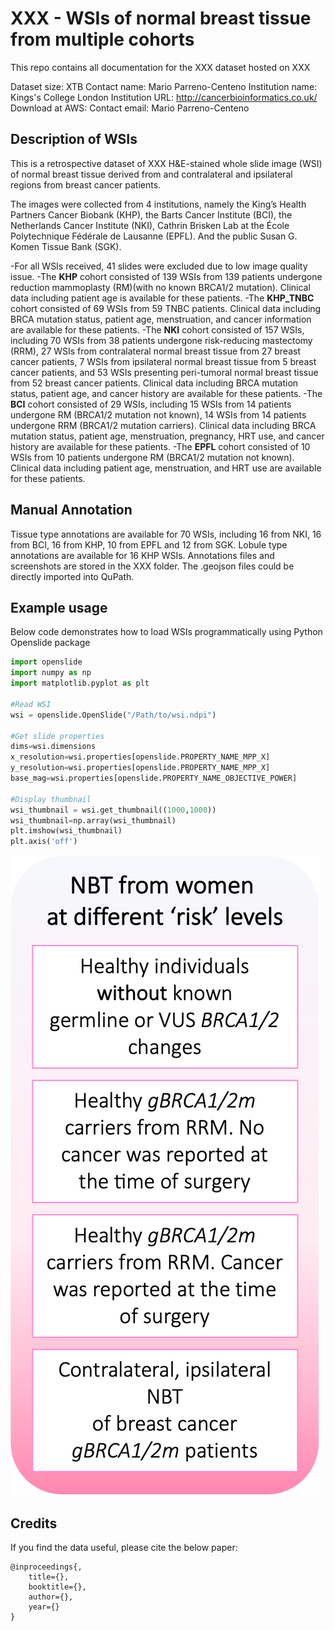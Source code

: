 

# **XXX - WSIs of normal breast tissue from multiple cohorts**
This repo contains all documentation for the XXX dataset hosted on XXX

Dataset size: XTB
Contact name: Mario Parreno-Centeno
Institution name: Kings's College London
Institution URL: http://cancerbioinformatics.co.uk/
Download at AWS: 
Contact email: Mario Parreno-Centeno

## **Description of WSIs**
This is a retrospective dataset of XXX H&E-stained whole slide image (WSI) of normal breast tissue derived from and contralateral and ipsilateral regions from breast cancer patients.

The images were collected from 4 institutions, namely the King’s Health Partners Cancer Biobank (KHP), the Barts Cancer Institute (BCI), the Netherlands Cancer Institute (NKI), Cathrin Brisken Lab at the École Polytechnique Fédérale de Lausanne (EPFL). And the public Susan G. Komen Tissue Bank (SGK).

-For all WSIs received, 41 slides were excluded due to low image quality issue.
-The **KHP** cohort consisted of 139 WSIs from 139 patients undergone reduction mammoplasty (RM)(with no known BRCA1/2 mutation). Clinical data including patient age is available for these patients.
-The **KHP_TNBC** cohort consisted of 69 WSIs from 59 TNBC patients. Clinical data including BRCA mutation status, patient age, menstruation, and cancer information are available for these patients.
-The **NKI** cohort consisted of 157 WSIs, including 70 WSIs from 38 patients undergone risk-reducing mastectomy (RRM), 27 WSIs from contralateral normal breast tissue from 27 breast cancer patients, 7 WSIs from ipsilateral normal breast tissue from 5 breast cancer patients, and 53 WSIs presenting peri-tumoral normal breast tissue from 52 breast cancer patients. Clinical data including BRCA mutation status, patient age, and cancer history are available for these patients.
-The **BCI** cohort consisted of 29 WSIs, including 15 WSIs from 14 patients undergone RM (BRCA1/2 mutation not known), 14 WSIs from 14 patients undergone RRM (BRCA1/2 mutation carriers). Clinical data including BRCA mutation status, patient age, menstruation, pregnancy, HRT use, and cancer history are available for these patients.
-The **EPFL** cohort consisted of 10 WSIs from 10 patients undergone RM (BRCA1/2 mutation not known). Clinical data including patient age, menstruation, and HRT use are available for these patients.

## **Manual Annotation**
Tissue type annotations are available for 70 WSIs, including 16 from NKI, 16 from BCI, 16 from KHP, 10 from EPFL and 12 from SGK. Lobule type annotations are available for 16 KHP WSIs. Annotations files and screenshots are stored in the XXX folder. The .geojson files could be directly imported into QuPath.


## Example usage

Below code demonstrates how to load WSIs programmatically using Python Openslide package
 
 ```python
import openslide
import numpy as np
import matplotlib.pyplot as plt

#Read WSI
wsi = openslide.OpenSlide("/Path/to/wsi.ndpi")

#Get slide properties
dims=wsi.dimensions
x_resolution=wsi.properties[openslide.PROPERTY_NAME_MPP_X]
y_resolution=wsi.properties[openslide.PROPERTY_NAME_MPP_X]
base_mag=wsi.properties[openslide.PROPERTY_NAME_OBJECTIVE_POWER]

#Display thumbnail
wsi_thumbnail = wsi.get_thumbnail((1000,1000))
wsi_thumbnail=np.array(wsi_thumbnail)
plt.imshow(wsi_thumbnail)
plt.axis('off')
```

![](wsi.png)


## Credits

If you find the data useful, please cite the below paper:

    @inproceedings{,
        title={},
        booktitle={},
        author={},
        year={}
    }



